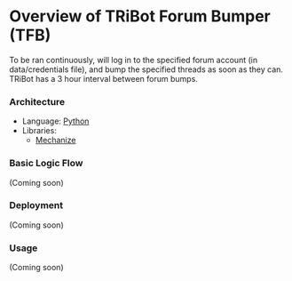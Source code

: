 # Overview of TRiBot Forum Bumper (TFB)
To be ran continuously, will log in to the specified forum account (in data/credentials file), and bump the specified threads as soon as they can. TRiBot has a 3 hour interval between forum bumps.

### Architecture
- Language: [Python](https://www.python.org/)
- Libraries:
    - [Mechanize](http://mechanize.readthedocs.io/en/latest/index.html)

### Basic Logic Flow
(Coming soon)

### Deployment
(Coming soon)

### Usage
(Coming soon)
